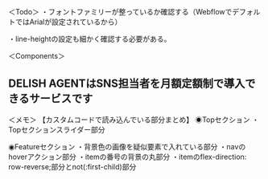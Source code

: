 ＜Todo＞
・フォントファミリーが整っているか確認する（WebflowでデフォルトではArialが設定されているから）

・line-heightの設定も細かく確認する必要がある。




＜Components＞
<h2 class="section__title feature__title">DELISH AGENTは<span class="section__title--orange">SNS担当者を月額定額制で</span>導入できるサービスです</h2>


＜メモ＞
【カスタムコードで読み込んでいる部分まとめ】
◉Topセクション
・Topセクションスライダー部分

◉Featureセクション
・背景色の画像を疑似要素で入れている部分
・navのhoverアクション部分
・itemの番号の背景の丸部分
・itemのflex-direction: row-reverse;部分とnot(:first-child)部分
